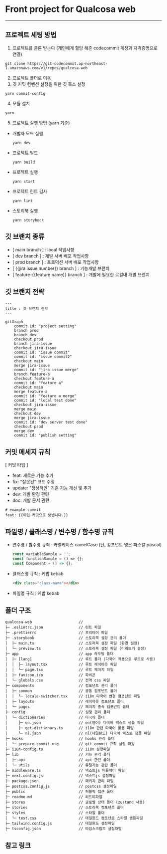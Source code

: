 # Front project for Qualcosa web

---

## 프로젝트 세팅 방법

1. 프로젝트를 클론 받는다 (개인에게 할당 해준 codecommit 계정과 자격증명으로 연결)

```
git clone https://git-codecommit.ap-northeast-1.amazonaws.com/v1/repos/qualcosa-web
```

2. 프로젝트 폴더로 이동
3. 깃 커밋 컨벤션 설정을 위한 깃 훅스 설정

```
yarn commit-config
```

4. 모듈 설치

```
yarn
```

5. 프로젝트 실행 방법 (yarn 기준)

- 개발자 모드 실행
  ```
  yarn dev
  ```
- 프로젝트 빌드
  ```
  yarn build
  ```
- 프로젝트 실행
  ```
  yarn start
  ```
- 프로젝트 린트 검사
  ```
  yarn lint
  ```
- 스토리북 실행
  ```
  yarn storybook
  ```

## 깃 브랜치 종류

- [ main branch ] : local 작업사항
- [ dev branch ] : 개발 서버 배포 작업사항
- [ prod branch ] : 프로덕션 서버 배포 작업사항
- [ {{jira issue number}} branch ] : 기능개발 브랜치
- [ feature-{{feature name}} branch ] : 개발에 필요한 로컬내 개별 브랜치

## 깃 브랜치 전략

```mermaid
---
title : 깃 브랜치 전략
---

gitGraph
    commit id: "project setting"
    branch prod
    branch dev
    checkout prod
    branch jira-issue
    checkout jira-issue
    commit id: "issue commit"
    commit id: "issue commit2"
    checkout main
    merge jira-issue
    commit id: "jira issue merge"
    branch feature-a
    checkout feature-a
    commit id: "feature a"
    checkout main
    merge feature-a
    commit id: "feature a merge"
    commit id: "local test done"
    checkout jira-issue
    merge main
    checkout dev
    merge jira-issue
    commit id: "dev server test done"
    checkout prod
    merge dev
    commit id: "publish setting"
```

## 커밋 메세지 규칙

[ 커밋 타입 ]

- feat: 새로운 기능 추가
- fix: "잘못된" 코드 수정
- update: "정상적인" 기존 기능 개선 및 추가
- dev: 개발 환경 관련
- doc: 개발 문서 관련

```
# example commit
feat: {{이런 커밋으로 보냅니다.}}
```

## 파일명 / 클래스명 / 변수명 / 함수명 규칙

- 변수명 / 함수명 규칙 : 카멜케이스 camelCase (단, 컴포넌트 명은 파스칼 pascal)
  ```javascript
  const variableSample = '';
  const functionSample = () => {};
  const Component = () => {};
  ```
- 클래스명 규칙 : 케밥 kebab
  ```html
  <div class="class-name"></div>
  ```
- 파일명 규칙 : 케밥 kebab

## 폴더 구조

```
qualcosa-web                     //
├─ .eslintrc.json                // 린트 파일
├─ .prettierrc                   // 프리티어 파일
├─ .storybook                    // 스토리북 설정 관리 폴더
│  ├─ main.ts                    // 스토리북 설정 파일 (환경 설정)
│  └─ preview.ts                 // 스토리북 설정 파일 (미리보기 설정)
├─ app                           // app 라우팅 폴더
│  ├─ [lang]                     // 루트 폴더 (다국어 적용으로 루트로 사용)
│  │  ├─ layout.tsx              // 루트 레이아웃 파일
│  │  └─ page.tsx                // 루트 페이지 파일
│  ├─ favicon.ico                // 파비콘
│  └─ globals.css                // 전역 css 파일
├─ components                    // 컴포넌트 관리 폴더
│  ├─ common                     // 공통 컴포넌트 폴더
│  │  └─ locale-switcher.tsx     // i18n 다국어 변경 컴포넌트 파일
│  ├─ layouts                    // 레이아웃 컴포넌트 폴더
│  └─ pages                      // 페이지 종속 컴포넌트 폴더
├─ config                        // 설정 관리 폴더
│  └─ dictionaries               // 다국어 폴더
│     ├─ en.json                 // en(영어) 다국어 텍스트 샘플 파일
│     ├─ get-dictionary.ts       // i18n 관련 다국어 활용 파일
│     └─ nl.json                 // nl(네덜란드) 다국어 텍스트 샘플 파일
├─ hooks                         // hooks 관리 폴더
│  └─ prepare-commit-msg         // git commit 규칙 설정 파일
├─ i18n-config.ts                // i18n 설정파일
├─ lib                           // 기능 관리 폴더
│  ├─ api                        // api 관련 폴더
│  └─ utils                      // 유틸기능 관련 폴더
├─ middleware.ts                 // 넥스트js 미들웨어 파일
├─ next.config.js                // 넥스트js 설정파일
├─ package.json                  // 패키지 관리 파일
├─ postcss.config.js             // postcss 설정파일
├─ public                        // 퍼블릭 접근 폴더
├─ readme.md                     // 리드미파일
├─ stores                        // 글로벌 상태 폴더 (zustand 사용)
├─ stories                       // 스토리북 컴포넌트 폴더
├─ styles                        // 스타일 폴더
│  └─ test.css                   // 테일윈드 컴포넌트 스타일 샘플파일
├─ tailwind.config.js            // 테일윈드 설정파일
├─ tsconfig.json                 // 타입스크립트 설정파일

```

## 참고 링크
